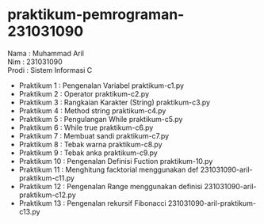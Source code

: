 # praktikum-pemrograman-231031090
<div> Nama : Muhammad Aril </div>
<div> Nim : 231031090 </div>
<div> Prodi : Sistem Informasi C </div>

* Praktikum 1  : Pengenalan Variabel praktikum-c1.py
* Praktikum 2  : Operator praktikum-c2.py
* Praktikum 3  : Rangkaian Karakter (String) praktikum-c3.py
* Praktikum 4  : Method string praktikum-c4.py
* Praktikum 5  : Pengulangan While praktikum-c5.py
* Praktikum 6  : While true praktikum-c6.py
* Praktikum 7  : Membuat sandi praktikum-c7.py
* Praktikum 8  : Tebak warna praktikum-c8.py
* Praktikum 9  : Tebak anka praktikum-c9.py
* Praktikum 10 : Pengenalan Definisi Fuction praktikum-10.py
* Praktikum 11 : Menghitung facktorial menggunakan def 231031090-aril-praktikum-c11.py
* Praktikum 12 : Pengenalan Range menggunakan definisi 231031090-aril-praktikum-c12.py
* Praktikum 13 : Pengenalan rekursif Fibonacci 231031090-aril-praktikum-c13.py
